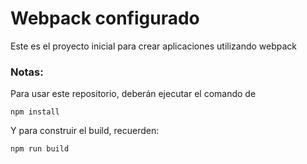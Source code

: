 # Webpack configurado

Este es el proyecto inicial para crear aplicaciones utilizando webpack

### Notas:

Para usar este repositorio, deberán ejecutar el comando de

```
npm install
```

Y para construir el build, recuerden:

```
npm run build
```
